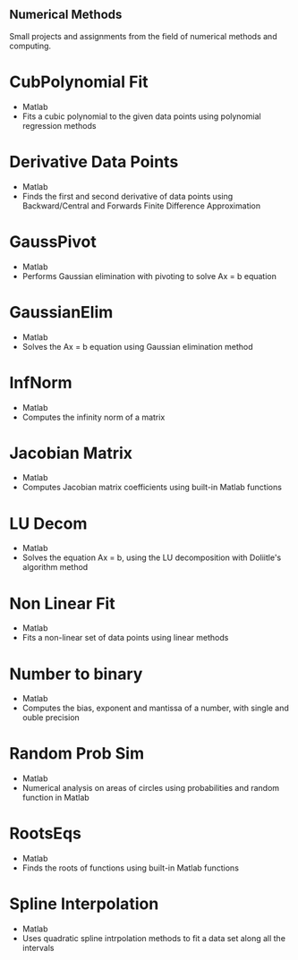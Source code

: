 ## Numerical Methods

 Small projects and assignments from the field of numerical methods and computing.

# CubPolynomial Fit 
- Matlab
- Fits a cubic polynomial to the given data points using polynomial regression methods

# Derivative Data Points
- Matlab
- Finds the first and second derivative of data points using Backward/Central and Forwards Finite Difference Approximation

# GaussPivot
- Matlab
- Performs Gaussian elimination with pivoting to solve Ax = b equation

# GaussianElim
- Matlab
- Solves the Ax = b equation using Gaussian elimination method

# InfNorm
- Matlab
- Computes the infinity norm of a matrix

# Jacobian Matrix
- Matlab
- Computes Jacobian matrix coefficients using built-in Matlab functions

# LU Decom
- Matlab
- Solves the equation Ax = b, using the LU decomposition with Doliitle's algorithm method

# Non Linear Fit
- Matlab
- Fits a non-linear set of data points using linear methods

# Number to binary
- Matlab
- Computes the bias, exponent and mantissa of a number, with single and ouble precision

# Random Prob Sim
- Matlab
- Numerical analysis on areas of circles using probabilities and random function in Matlab

# RootsEqs
- Matlab
- Finds the roots of functions using built-in Matlab functions

# Spline Interpolation
- Matlab
- Uses quadratic spline intrpolation methods to fit a data set along all the intervals
